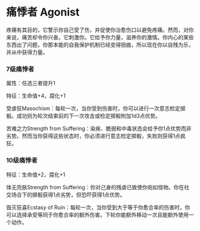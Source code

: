 # 痛悸者 Agonist

疼痛有其目的，它警示你自己受了伤，并促使你治愈伤口以避免疼痛。然而，对你来说，痛苦却令你兴奋。它刺激你。它给予你力量，滋养你的激情。你内心的某些东西出了问题，你那本能的自我保护机制已经变得扭曲，所以现在你以自残为乐，并从中获得力量。

### 7级痛悸者 

属性：任选三者提升1  

特征：生命值+4，腐化+1  

受虐狂Masochism：每轮一次，当你受到伤害时，你可以进行一次意志检定掷骰。成功则为轮次结束前的下一次攻击或检定掷骰附加1d3点优势。  

苦难之力Strength from
Suffering：染疾、脆弱和中毒状态会给予你1点优势而非劣势。然而当你获得这些状态时，你必须进行意志检定掷骰，失败则获得1点疯狂。

### 10级痛悸者 

特征：生命值+2，腐化+1  

体无完肤Strength from
Suffering：你对己身的残虐已致使你宛如怪物。你在社交场合下的掷骰获得1点劣势，但恐吓获得1点优势。  

毁灭狂喜Ecstasy of
Ruin：每轮一次，当你受到大于等于你愈合率的伤害时，你可以选择承受等同于你愈合率的额外伤害。下轮你能额外移动一次且能额外使用一个动作。
